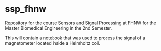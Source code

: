 # ssp_fhnw
Repository for the course Sensors and Signal Processing at FHNW for the Master Biomedical Engineering in the 2nd Semester.

This will contain a notebook that was used to process the signal of a magnetometer located inside a Helmholtz coil. 
